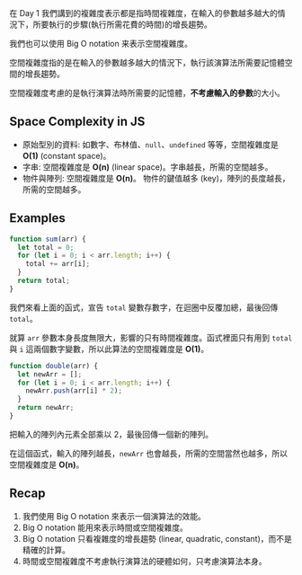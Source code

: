 <!-- Day 2 哎呀這什麼水平 - 時間與空間複雜度 -->

在 Day 1 我們講到的複雜度表示都是指時間複雜度，在輸入的參數越多越大的情況下，所要執行的步驟(執行所需花費的時間)的增長趨勢。

我們也可以使用 Big O notation 来表示空間複雜度。

空間複雜度指的是在輸入的參數越多越大的情況下，執行該演算法所需要記憶體空間的增長趨勢。

空間複雜度考慮的是執行演算法時所需要的記憶體，**不考慮輸入的參數**的大小。

## Space Complexity in JS

- 原始型別的資料: 如數字、布林值、`null`、`undefined` 等等，空間複雜度是 **O(1)** (constant space)。
- 字串: 空間複雜度是 **O(n)** (linear space)。字串越長，所需的空間越多。
- 物件與陣列: 空間複雜度是 **O(n)**。 物件的鍵值越多 (key)，陣列的長度越長，所需的空間越多。

## Examples

```js
function sum(arr) {
  let total = 0;
  for (let i = 0; i < arr.length; i++) {
    total += arr[i];
  }
  return total;
}
```
我們來看上面的函式，宣告 `total` 變數存數字，在迴圈中反覆加總，最後回傳 `total`。

就算 `arr` 參數本身長度無限大，影響的只有時間複雜度。函式裡面只有用到 `total` 與 `i` 這兩個數字變數，所以此算法的空間複雜度是 **O(1)**。

```js
function double(arr) {
  let newArr = [];
  for (let i = 0; i < arr.length; i++) {
    newArr.push(arr[i] * 2);
  }
  return newArr;
}
```

把輸入的陣列內元素全部乘以 2，最後回傳一個新的陣列。

在這個函式，輸入的陣列越長，`newArr` 也會越長，所需的空間當然也越多，所以空間複雜度是 **O(n)**。

## Recap

1. 我們使用 Big O notation 來表示一個演算法的效能。
2. Big O notation 能用來表示時間或空間複雜度。
3. Big O notation 只看複雜度的增長趨勢 (linear, quadratic, constant)，而不是精確的計算。
4. 時間或空間複雜度不考慮執行演算法的硬體如何，只考慮演算法本身。
